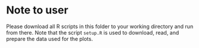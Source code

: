 
# Note to user

Please download all R scripts in this folder to your working directory and run from there.  Note that the script `setup.R` is used to download, read, and prepare the data used for the plots.